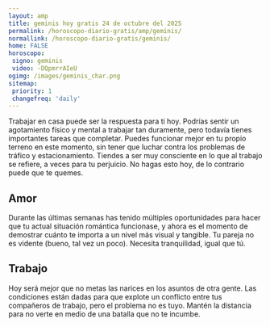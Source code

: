 ```yaml
---
layout: amp
title: geminis hoy gratis 24 de octubre del 2025 
permalink: /horoscopo-diario-gratis/amp/geminis/
normallink: /horoscopo-diario-gratis/geminis/
home: FALSE
horoscopo:
 signo: geminis
 video: -DQpmrrAIeU
ogimg: /images/geminis_char.png
sitemap:
 priority: 1
 changefreq: 'daily'
---
```



Trabajar en casa puede ser la respuesta para ti hoy. Podrías sentir un agotamiento físico y mental a trabajar tan duramente, pero todavía tienes importantes tareas que completar. Puedes funcionar mejor en tu propio terreno en este momento, sin tener que luchar contra los problemas de tráfico y estacionamiento. Tiendes a ser muy consciente en lo que al trabajo se refiere, a veces para tu perjuicio. No hagas esto hoy, de lo contrario puede que te quemes.

## Amor

Durante las últimas semanas has tenido múltiples oportunidades para hacer que tu actual situación romántica funcionase, y ahora es el momento de demostrar cuánto te importa a un nivel más visual y tangible. Tu pareja no es vidente (bueno, tal vez un poco). Necesita tranquilidad, igual que tú.

## Trabajo

Hoy será mejor que no metas las narices en los asuntos de otra gente. Las condiciones están dadas para que explote un conflicto entre tus compañeros de trabajo, pero el problema no es tuyo. Mantén la distancia para no verte en medio de una batalla que no te incumbe.